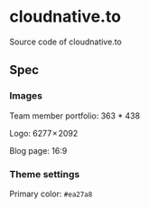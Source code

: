# cloudnative.to

Source code of cloudnative.to

## Spec

### Images

Team member portfolio: 363 * 438

Logo: 6277 × 2092

Blog page: 16:9

### Theme settings

Primary color: `#ea27a8`

